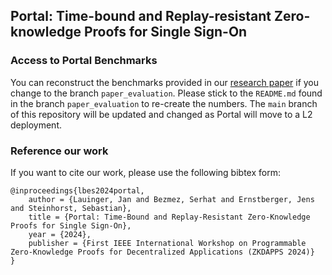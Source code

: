 ## Portal: Time-bound and Replay-resistant Zero-knowledge Proofs for Single Sign-On 

### Access to Portal Benchmarks
You can reconstruct the benchmarks provided in our [research paper](https://tum-esi.github.io/publications-list/PDF/2024-ZKDAPPS-Portal.pdf) if you change to the branch `paper_evaluation`. Please stick to the `README.md` found in the branch `paper_evaluation` to re-create the numbers. The `main` branch of this repository will be updated and changed as Portal will move to a L2 deployment.

### Reference our work
If you want to cite our work, please use the following bibtex form:
```
@inproceedings{lbes2024portal,
    author = {Lauinger, Jan and Bezmez, Serhat and Ernstberger, Jens and Steinhorst, Sebastian},
    title = {Portal: Time-Bound and Replay-Resistant Zero-Knowledge Proofs for Single Sign-On},
    year = {2024},
    publisher = {First IEEE International Workshop on Programmable Zero-Knowledge Proofs for Decentralized Applications (ZKDAPPS 2024)}
}
```